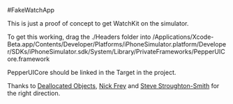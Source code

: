#FakeWatchApp

This is just a proof of concept to get WatchKit on the simulator.

To get this working, drag the ./Headers folder into /Applications/Xcode-Beta.app/Contents/Developer/Platforms/iPhoneSimulator.platform/Developer/SDKs/iPhoneSimulator.sdk/System/Library/PrivateFrameworks/PepperUICore.framework

PepperUICore should be linked in the Target in the project.

Thanks to [Deallocated Objects](https://deallocatedobjects.com/posts/confirmed-apple-watch-runs-ios), [Nick Frey](https://github.com/nickfrey/WatchOS-Headers) and [Steve Stroughton-Smith](https://twitter.com/stroughtonsmith/status/554002221957148673) for the right direction.